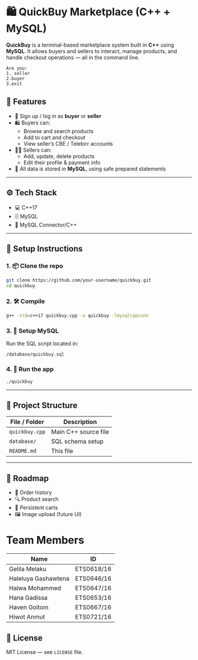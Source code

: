
# 🛍️ QuickBuy Marketplace (C++ + MySQL)

**QuickBuy** is a terminal-based marketplace system built in **C++** using **MySQL**. It allows buyers and sellers to interact, manage products, and handle checkout operations — all in the command line.
```
Are you:
1. seller
2.buyer
3.exit
````
## 🚀 Features

- 👤 Sign up / log in as **buyer** or **seller**
- 🛍️ Buyers can:
  - Browse and search products
  - Add to cart and checkout
  - View seller’s CBE / Telebirr accounts
- 🧑‍💼 Sellers can:
  - Add, update, delete products
  - Edit their profile & payment info
- 💽 All data is stored in **MySQL**, using safe prepared statements

---

## ⚙️ Tech Stack

- 💻 C++17
- 🗄️ MySQL
- 🔌 MySQL Connector/C++

---

## 🧰 Setup Instructions

### 1. 📦 Clone the repo

```bash
git clone https://github.com/your-username/quickbuy.git
cd quickbuy


````

### 2. 🛠️ Compile

```bash
g++ -std=c++17 quickbuy.cpp -o quickbuy -lmysqlcppconn
```

### 3. 🧱 Setup MySQL

Run the SQL script located in:

```
/database/quickbuy.sql
```

### 4. 🚀 Run the app

```bash
./quickbuy
```

---

## 📂 Project Structure

| File / Folder  | Description          |
| -------------- | -------------------- |
| `quickbuy.cpp` | Main C++ source file |
| `database/`    | SQL schema setup     |
| `README.md`    | This file            |

---

## 📌 Roadmap

* 🧾 Order history
* 🔍 Product search
* 🛒 Persistent carts
* 🖼️ Image upload (future UI)



# Team Members

| Name                | ID         |
| ------------------- | ---------- |
| Gelila Melaku       | ETS0618/16 |
| Haleluya Gashawtena | ETS0646/16 |
| Halwa Mohammed      | ETS0647/16 |
| Hana Gadissa        | ETS0653/16 |
| Haven Goitom        | ETS0667/16 |
| Hiwot Anmut         | ETS0721/16 |


## 📜 License

MIT License — see `LICENSE` file.

